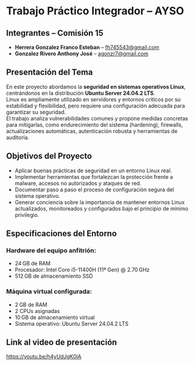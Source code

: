 # Trabajo Práctico Integrador – AYSO

## Integrantes – Comisión 15
- **Herrera Gonzalez Franco Esteban** – fh745543@gmail.com  
- **Gonzalez Rivero Anthony José** – agonzr7@gmail.com 

## Presentación del Tema
En este proyecto abordamos la **seguridad en sistemas operativos Linux**, centrándonos en la distribución **Ubuntu Server 24.04.2 LTS**.  
Linux es ampliamente utilizado en servidores y entornos críticos por su estabilidad y flexibilidad, pero requiere una configuración adecuada para garantizar su seguridad.  
El trabajo analiza vulnerabilidades comunes y propone medidas concretas para mitigarlas, como endurecimiento del sistema (hardening), firewalls, actualizaciones automáticas, autenticación robusta y herramientas de auditoría.

## Objetivos del Proyecto
- Aplicar buenas prácticas de seguridad en un entorno Linux real.
- Implementar herramientas que fortalezcan la protección frente a malware, accesos no autorizados y ataques de red.
- Documentar paso a paso el proceso de configuración segura del sistema operativo.
- Generar conciencia sobre la importancia de mantener entornos Linux actualizados, monitoreados y configurados bajo el principio de mínimo privilegio.

## Especificaciones del Entorno
### Hardware del equipo anfitrión:
- 24 GB de RAM  
- Procesador: Intel Core i5-11400H (11ª Gen) @ 2.70 GHz  
- 512 GB de almacenamiento SSD  

### Máquina virtual configurada:
- 2 GB de RAM  
- 2 CPUs asignadas  
- 10 GB de almacenamiento virtual  
- Sistema operativo: Ubuntu Server 24.04.2 LTS

## Link al video de presentación
https://youtu.be/h4yUdJgK0iA